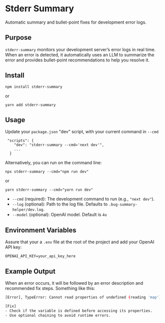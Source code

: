 # Stderr Summary

Automatic summary and bullet-point fixes for development error logs.

## Purpose

`stderr-summary` monitors your development server’s error logs in real time. When an error is detected, it automatically uses an LLM to summarize the error and provides bullet-point recommendations to help you resolve it.

## Install

`npm install stderr-summary`

or 

`yarn add stderr-summary`

## Usage

Update your `package.json` "dev" script, with your current command in `--cmd`

```
 "scripts": {
    "dev": "stderr-summary --cmd='next dev'",
    ...
  }
```

Alternatively, you can run on the command line:

```
npx stderr-summary --cmd="npm run dev"
```
or
```
yarn stderr-summary --cmd="yarn run dev"
```

- `--cmd` (required): The development command to run (e.g., `"next dev"`).
- `--log` (optional): Path to the log file. Defaults to `.bug-summary-helper/dev.log`.
- `--model` (optional): OpenAI model. Default is `4o`

## Environment Variables

Assure that your a `.env` file at the root of the project and add your OpenAI API key:

```env
OPENAI_API_KEY=your_api_key_here
```

## Example Output

When an error occurs, it will be followed by an error description and recommended fix steps. Something like this:

```bash
[Error], TypeError: Cannot read properties of undefined (reading 'map')

[Fix]
- Check if the variable is defined before accessing its properties.
- Use optional chaining to avoid runtime errors.
```

